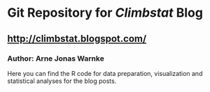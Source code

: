 # Git Repository for *Climbstat* Blog 
## http://climbstat.blogspot.com/
### Author: Arne Jonas Warnke

Here you can find the R code for data preparation, visualization and statistical analyses for the blog posts. 
 
